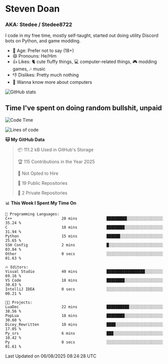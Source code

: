 # Steven Doan
### AKA: Stedee / Stedee8722
I code in my free time, mostly self-taught, started out doing utility Discord bots on Python, and game modding.

- 🤔 Age: Prefer not to say (18+)
- 😄 Pronouns: He/Him
- 👍 Likes: 🐈 cute fluffy things, 💻 computer-related things, 🎮 modding games, 🎶 music
- 👎 Dislikes: Pretty much nothing
- 🥹 Wanna know more about computers

![GitHub stats](https://github-readme-stats-iota-mocha-40.vercel.app/api?username=Stedee8722&show=prs_merged,prs_merged_percentage&show_icons=true&theme=transparent)

## Time I've spent on doing random bullshit, unpaid
<!--START_SECTION:Time I've spent on doing random bullshit, unpaid-->
![Code Time](http://img.shields.io/badge/Code%20Time-302%20hrs%2032%20mins-blue)

![Lines of code](https://img.shields.io/badge/From%20Hello%20World%20I%27ve%20Written-87.0%20thousand%20lines%20of%20code-blue)

**🐱 My GitHub Data** 

> 📦 111.2 kB Used in GitHub's Storage 
 > 
> 🏆 115 Contributions in the Year 2025
 > 
> 🚫 Not Opted to Hire
 > 
> 📜 19 Public Repositories 
 > 
> 🔑 2 Private Repositories 
 > 
📊 **This Week I Spent My Time On** 

```text
💬 Programming Languages: 
C++                      20 mins             █████████░░░░░░░░░░░░░░░░   35.24 % 
C                        18 mins             ████████░░░░░░░░░░░░░░░░░   31.94 % 
Python                   15 mins             ██████░░░░░░░░░░░░░░░░░░░   25.65 % 
SSH Config               2 mins              █░░░░░░░░░░░░░░░░░░░░░░░░   03.84 % 
Other                    0 secs              ░░░░░░░░░░░░░░░░░░░░░░░░░   01.63 % 

🔥 Editors: 
Visual Studio            40 mins             █████████████████░░░░░░░░   69.16 % 
VS Code                  18 mins             ████████░░░░░░░░░░░░░░░░░   30.63 % 
IntelliJ IDEA            0 secs              ░░░░░░░░░░░░░░░░░░░░░░░░░   00.21 % 

🐱‍💻 Projects: 
LuaDec                   22 mins             ██████████░░░░░░░░░░░░░░░   38.56 % 
PopLua                   18 mins             ████████░░░░░░░░░░░░░░░░░   30.60 % 
Dicey_Rewritten          10 mins             ████░░░░░░░░░░░░░░░░░░░░░   17.05 % 
Py_srs                   6 mins              ███░░░░░░░░░░░░░░░░░░░░░░   10.42 % 
Py                       0 secs              ░░░░░░░░░░░░░░░░░░░░░░░░░   01.61 % 
```


 Last Updated on 06/08/2025 08:24:28 UTC
<!--END_SECTION:Time I've spent on doing random bullshit, unpaid-->
